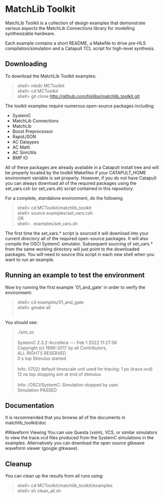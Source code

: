# MatchLib Toolkit

MatchLib Toolkit is a collection of design examples that demonstrate various aspects the MatchLib Connections library for modelling synthesizable hardware.

Each example contains a short README, a Makefile to drive pre-HLS compilation/simulation and a Catapult TCL script for high-level synthesis.

## Downloading
To download the MatchLib Toolkit examples:
> shell> mkdir MCToolkit<br>
> shell> cd MCToolkit<br>
> shell> git clone http://github.com/hlslibs/matchlib_toolkit.git<br>

The toolkit examples require numerous open-source packages including:
- SystemC
- MatchLib Connections
- MatchLib
- Boost Preprocessor
- RapidJSON
- AC Dataypes
- AC Math
- AC SimUtils
- BMP IO

All of these packages are already available in a Catapult install tree and will be properly located by the toolkit Makefiles if your CATAPULT_HOME environment variable is set properly. 
However, if you do not have Catapult you can always download all of the required packages using the set_vars.csh (or set_vars.sh) script contained in this repository.

For a complete, standalone environment, do the following
> shell> cd MCToolkit/matchlib_toolkit<br>
> shell> source examples/set_vars.csh<br>
    OR<br>
> shell> . examples/set_vars.sh<br>

The first time the set_vars.* script is sourced it will download into your current directory all of the required open-source packages. It will also compile the OSCI SystemC simulator.
Subsequent sourcing of set_vars.* from the same working directory will just point to the downloaded packages.
You will need to source this script in each new shell when you want to run an example.


## Running an example to test the environment
Now try running the first example '01_and_gate' in order to verify the environment:<br>
> shell> cd examples/01_and_gate<br>
> shell> gmake all<br><br>

You should see:<br>
> ./sim_sc<br><br>
>         SystemC 2.3.2-Accellera --- Feb  1 2022 11:27:36<br>
>         Copyright (c) 1996-2017 by all Contributors,<br>
>         ALL RIGHTS RESERVED<br>
> 0 s top Stimulus started<br><br>
> Info: (I702) default timescale unit used for tracing: 1 ps (trace.vcd)<br>
> 12 ns top stopping sim at end of stimulus<br><br>
> Info: /OSCI/SystemC: Simulation stopped by user.<br>
> Simulation PASSED

## Documentation
It is recommended that you browse all of the documents in matchlib_toolkit/doc

#Waveform Viewing
You can use Questa (vsim), VCS, or similar simulators to view the trace.vcd files produced from the SystemC simulations in the examples. Alternatively you can download the open source gtkwave waveform viewer (google gtkwave).

## Cleanup
You can clean up the results from all runs using:<br>
> shell> cd MCToolkit/matchlib_toolkit/examples<br>
> shell> sh clean_all.sh<br>


